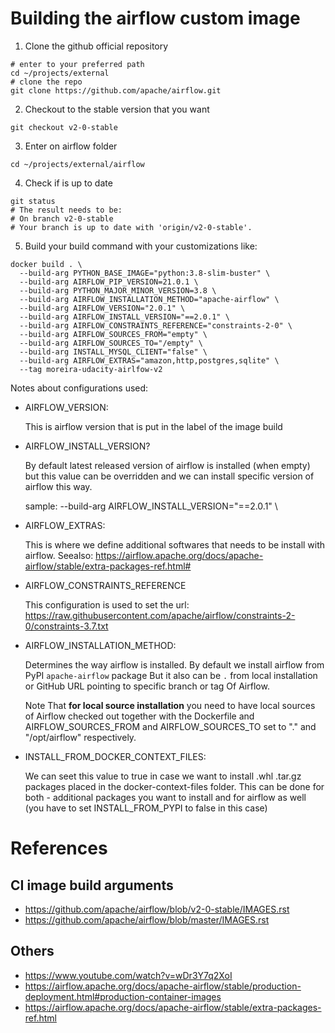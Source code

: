 # Building the airflow custom image

1. Clone the github official repository

```shell
# enter to your preferred path
cd ~/projects/external
# clone the repo
git clone https://github.com/apache/airflow.git
```

2. Checkout to the stable version that you want

```shell
git checkout v2-0-stable
```

3. Enter on airflow folder

```shell
cd ~/projects/external/airflow
```

4. Check if is up to date

```shell
git status
# The result needs to be:
# On branch v2-0-stable
# Your branch is up to date with 'origin/v2-0-stable'.
```

5. Build your build command with your customizations like:

```shell
docker build . \
  --build-arg PYTHON_BASE_IMAGE="python:3.8-slim-buster" \
  --build-arg AIRFLOW_PIP_VERSION=21.0.1 \
  --build-arg PYTHON_MAJOR_MINOR_VERSION=3.8 \
  --build-arg AIRFLOW_INSTALLATION_METHOD="apache-airflow" \
  --build-arg AIRFLOW_VERSION="2.0.1" \
  --build-arg AIRFLOW_INSTALL_VERSION="==2.0.1" \
  --build-arg AIRFLOW_CONSTRAINTS_REFERENCE="constraints-2-0" \
  --build-arg AIRFLOW_SOURCES_FROM="empty" \
  --build-arg AIRFLOW_SOURCES_TO="/empty" \
  --build-arg INSTALL_MYSQL_CLIENT="false" \
  --build-arg AIRFLOW_EXTRAS="amazon,http,postgres,sqlite" \
  --tag moreira-udacity-airlfow-v2
```

Notes about configurations used:

- AIRFLOW_VERSION:

    This is airflow version that is put in the label of the image build

- AIRFLOW_INSTALL_VERSION?

    By default latest released version of airflow is installed (when empty) but this value can be overridden and we can install specific version of airflow this way.

    sample: --build-arg AIRFLOW_INSTALL_VERSION="==2.0.1" \

- AIRFLOW_EXTRAS:

    This is where we define additional softwares that needs to be install with airflow.
    Seealso: https://airflow.apache.org/docs/apache-airflow/stable/extra-packages-ref.html#

- AIRFLOW_CONSTRAINTS_REFERENCE

    This configuration is used to set the url:
    https://raw.githubusercontent.com/apache/airflow/constraints-2-0/constraints-3.7.txt

- AIRFLOW_INSTALLATION_METHOD:

    Determines the way airflow is installed. By default we install airflow from PyPI `apache-airflow` package But it also can be `.` from local installation or GitHub URL pointing to specific branch or tag Of Airflow.

    Note That __for local source installation__ you need to have local sources of Airflow checked out together with the Dockerfile and AIRFLOW_SOURCES_FROM and AIRFLOW_SOURCES_TO set to "." and "/opt/airflow" respectively.

- INSTALL_FROM_DOCKER_CONTEXT_FILES:

    We can seet this value to true in case we want to install .whl .tar.gz packages placed in the docker-context-files folder. This can be done for both - additional packages you want to install and for airflow as well (you have to set INSTALL_FROM_PYPI to false in this case)

# References

## CI image build arguments

- https://github.com/apache/airflow/blob/v2-0-stable/IMAGES.rst
- https://github.com/apache/airflow/blob/master/IMAGES.rst

## Others

- https://www.youtube.com/watch?v=wDr3Y7q2XoI
- https://airflow.apache.org/docs/apache-airflow/stable/production-deployment.html#production-container-images
- https://airflow.apache.org/docs/apache-airflow/stable/extra-packages-ref.html
